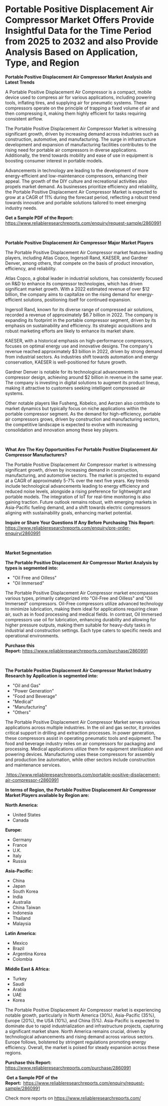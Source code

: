 <p><h1>Portable Positive Displacement Air Compressor Market Offers Provide Insightful Data for the Time Period from 2025 to 2032 and also Provide Analysis Based on Application, Type, and Region</h1></p><p><strong>Portable Positive Displacement Air Compressor Market Analysis and Latest Trends</strong></p>
<p><p>A Portable Positive Displacement Air Compressor is a compact, mobile device used to compress air for various applications, including powering tools, inflating tires, and supplying air for pneumatic systems. These compressors operate on the principle of trapping a fixed volume of air and then compressing it, making them highly efficient for tasks requiring consistent airflow.</p><p>The Portable Positive Displacement Air Compressor Market is witnessing significant growth, driven by increasing demand across industries such as construction, automotive, and manufacturing. The surge in infrastructure development and expansion of manufacturing facilities contributes to the rising need for portable air compressors in diverse applications. Additionally, the trend towards mobility and ease of use in equipment is boosting consumer interest in portable models.</p><p>Advancements in technology are leading to the development of more energy-efficient and low-maintenance compressors, enhancing their appeal. The growth of the DIY culture and recreational activities also propels market demand. As businesses prioritize efficiency and reliability, the Portable Positive Displacement Air Compressor Market is expected to grow at a CAGR of 11% during the forecast period, reflecting a robust trend towards innovative and portable solutions tailored to meet emerging industry needs.</p></p>
<p><strong>Get a Sample PDF of the Report:&nbsp;</strong> <a href="https://www.reliableresearchreports.com/enquiry/request-sample/2860991?utm_campaign=2954&utm_medium=2&utm_source=Github&utm_content=ia&utm_term=12032025&utm_id=portable-positive-displacement-air-compressor">https://www.reliableresearchreports.com/enquiry/request-sample/2860991</a></p>
<p>&nbsp;</p>
<p><strong>Portable Positive Displacement Air Compressor Major Market Players</strong></p>
<p><p>The Portable Positive Displacement Air Compressor market features leading players, including Atlas Copco, Ingersoll Rand, KAESER, and Gardner Denver, among others, that compete on the basis of product innovation, efficiency, and reliability. </p><p>Atlas Copco, a global leader in industrial solutions, has consistently focused on R&D to enhance its compressor technologies, which has driven significant market growth. With a 2022 estimated revenue of over $12 billion, the company aims to capitalize on the rising demand for energy-efficient solutions, positioning itself for continued expansion.</p><p>Ingersoll Rand, known for its diverse range of compressed air solutions, recorded a revenue of approximately $6.7 billion in 2022. The company is expanding its footprint in the portable compressor segment, driven by its emphasis on sustainability and efficiency. Its strategic acquisitions and robust marketing efforts are likely to enhance its market share.</p><p>KAESER, with a historical emphasis on high-performance compressors, focuses on optimal energy use and innovative designs. The company's revenue reached approximately $3 billion in 2022, driven by strong demand from industrial sectors. As industries shift towards automation and energy conservation, KAESER is well-positioned for future growth.</p><p>Gardner Denver is notable for its technological advancements in compressor design, achieving around $2 billion in revenue in the same year. The company is investing in digital solutions to augment its product lineup, making it attractive to customers seeking intelligent compressed air systems.</p><p>Other notable players like Fusheng, Kobelco, and Aerzen also contribute to market dynamics but typically focus on niche applications within the portable compressor segment. As the demand for high-efficiency, portable air compressors grows, driven by construction and manufacturing sectors, the competitive landscape is expected to evolve with increasing consolidation and innovation among these key players.</p></p>
<p>&nbsp;</p>
<p><strong>What Are The Key Opportunities For Portable Positive Displacement Air Compressor Manufacturers?</strong></p>
<p><p>The Portable Positive Displacement Air Compressor market is witnessing significant growth, driven by increasing demand in construction, manufacturing, and automotive sectors. The market is projected to expand at a CAGR of approximately 5-7% over the next five years. Key trends include technological advancements leading to energy efficiency and reduced noise levels, alongside a rising preference for lightweight and portable models. The integration of IoT for real-time monitoring is also gaining traction. Future outlook remains robust, with emerging markets in Asia-Pacific fueling demand, and a shift towards electric compressors aligning with sustainability goals, enhancing market potential.</p></p>
<p><strong>Inquire or Share Your Questions If Any Before Purchasing This Report:</strong> <a href="https://www.reliableresearchreports.com/enquiry/pre-order-enquiry/2860991?utm_campaign=2954&utm_medium=2&utm_source=Github&utm_content=ia&utm_term=12032025&utm_id=portable-positive-displacement-air-compressor">https://www.reliableresearchreports.com/enquiry/pre-order-enquiry/2860991</a></p>
<p>&nbsp;</p>
<p><strong>Market Segmentation</strong></p>
<p><strong>The Portable Positive Displacement Air Compressor Market Analysis by types is segmented into:</strong></p>
<p><ul><li>"Oil Free and Oilless"</li><li>"Oil Immersed"</li></ul></p>
<p><p>The Portable Positive Displacement Air Compressor market encompasses various types, primarily categorized into "Oil-Free and Oilless" and "Oil Immersed" compressors. Oil-Free compressors utilize advanced technology to minimize lubrication, making them ideal for applications requiring clean air, such as in food processing and medical fields. In contrast, Oil Immersed compressors use oil for lubrication, enhancing durability and allowing for higher pressure outputs, making them suitable for heavy-duty tasks in industrial and construction settings. Each type caters to specific needs and operational environments.</p></p>
<p><strong>Purchase this Report:&nbsp;</strong><a href="https://www.reliableresearchreports.com/purchase/2860991?utm_campaign=2954&utm_medium=2&utm_source=Github&utm_content=ia&utm_term=12032025&utm_id=portable-positive-displacement-air-compressor">https://www.reliableresearchreports.com/purchase/2860991</a></p>
<p>&nbsp;</p>
<p><strong>The Portable Positive Displacement Air Compressor Market Industry Research by Application is segmented into:</strong></p>
<p><ul><li>"Oil and Gas"</li><li>"Power Generation"</li><li>"Food and Beverage"</li><li>"Medical"</li><li>"Manufacturing"</li><li>"Others"</li></ul></p>
<p><p>The Portable Positive Displacement Air Compressor Market serves various applications across multiple industries. In the oil and gas sector, it provides critical support in drilling and extraction processes. In power generation, these compressors assist in operating pneumatic tools and equipment. The food and beverage industry relies on air compressors for packaging and processing. Medical applications utilize them for equipment sterilization and powering devices. Manufacturing uses these compressors for assembly and production line automation, while other sectors include construction and maintenance services.</p></p>
<p><a href="https://www.reliableresearchreports.com/portable-positive-displacement-air-compressor-r2860991?utm_campaign=2954&utm_medium=2&utm_source=Github&utm_content=ia&utm_term=12032025&utm_id=portable-positive-displacement-air-compressor">&nbsp;https://www.reliableresearchreports.com/portable-positive-displacement-air-compressor-r2860991</a></p>
<p><strong>In terms of Region, the Portable Positive Displacement Air Compressor Market Players available by Region are:</strong></p>
<p>
    <p> <strong> North America: </strong>
        <ul>
            <li>United States</li>
            <li>Canada</li>
        </ul>
        </p> 
    <p> <strong> Europe: </strong>
        <ul>
            <li>Germany</li>
            <li>France</li>
            <li>U.K.</li>
            <li>Italy</li>
            <li>Russia</li>
        </ul>
        </p> 
    <p> <strong> Asia-Pacific: </strong>
        <ul>
            <li>China</li>
            <li>Japan</li>
            <li>South Korea</li>
            <li>India</li>
            <li>Australia</li>
            <li>China Taiwan</li>
            <li>Indonesia</li>
            <li>Thailand</li>
            <li>Malaysia</li>
        </ul>
        </p> 
    <p> <strong> Latin America: </strong>
        <ul>
            <li>Mexico</li>
            <li>Brazil</li>
            <li>Argentina Korea</li>
            <li>Colombia</li>
        </ul>
        </p> 
    <p> <strong> Middle East & Africa: </strong>
        <ul>
            <li>Turkey</li>
            <li>Saudi</li>
            <li>Arabia</li>
            <li>UAE</li>
            <li>Korea</li>
        </ul>
    </p>
    </p>
<p><p>The Portable Positive Displacement Air Compressor market is experiencing notable growth, particularly in North America (30%), Asia-Pacific (35%), Europe (20%), the USA (10%), and China (5%). Asia-Pacific is expected to dominate due to rapid industrialization and infrastructure projects, capturing a significant market share. North America remains crucial, driven by technological advancements and rising demand across various sectors. Europe follows, bolstered by stringent regulations promoting energy efficiency. Overall, the market is poised for steady expansion across these regions.</p></p>
<p><strong>Purchase this Report: </strong><a href="https://www.reliableresearchreports.com/purchase/2860991?utm_campaign=2954&utm_medium=2&utm_source=Github&utm_content=ia&utm_term=12032025&utm_id=portable-positive-displacement-air-compressor">https://www.reliableresearchreports.com/purchase/2860991</a></p>
<p>&nbsp;<strong>Get a Sample PDF of the Report:&nbsp;&nbsp;</strong><a href="https://www.reliableresearchreports.com/enquiry/request-sample/2860991?utm_campaign=2954&utm_medium=2&utm_source=Github&utm_content=ia&utm_term=12032025&utm_id=portable-positive-displacement-air-compressor">https://www.reliableresearchreports.com/enquiry/request-sample/2860991</a></p>
<p><strong></strong></p>
<p>Check more reports on <a href="https://www.reliableresearchreports.com/?utm_campaign=2954&utm_medium=2&utm_source=Github&utm_content=ia&utm_term=12032025&utm_id=portable-positive-displacement-air-compressor">https://www.reliableresearchreports.com/</a></p>